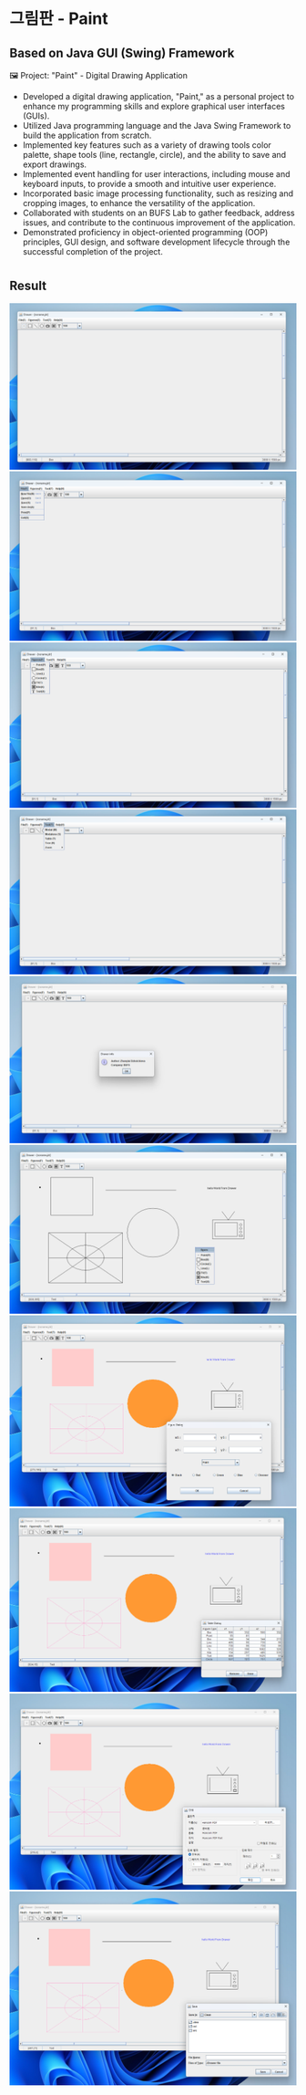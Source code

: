 # 그림판 - Paint 
## Based on Java GUI (Swing) Framework
🖼️
Project: "Paint" - Digital Drawing Application

* Developed a digital drawing application, "Paint," as a personal project to enhance my programming skills and explore graphical user interfaces (GUIs).
* Utilized Java programming language and the Java Swing Framework to build the application from scratch.
* Implemented key features such as a variety of drawing tools color palette, shape tools (line, rectangle, circle), and the ability to save and export drawings.
* Implemented event handling for user interactions, including mouse and keyboard inputs, to provide a smooth and intuitive user experience.
* Incorporated basic image processing functionality, such as resizing and cropping images, to enhance the versatility of the application.
* Collaborated with students on an BUFS Lab to gather feedback, address issues, and contribute to the continuous improvement of the application.
* Demonstrated proficiency in object-oriented programming (OOP) principles, GUI design, and software development lifecycle through the successful completion of the project.

#

## Result

![App Screenshot](/Result_Func/step01.png)
![App Screenshot](/Result_Func/step02.png)
![App Screenshot](/Result_Func/step10.png)
![App Screenshot](/Result_Func/step03.png)
![App Screenshot](/Result_Func/step04.png)
![App Screenshot](/Result_Func/step05.png)
![App Screenshot](/Result_Func/step06.png)
![App Screenshot](/Result_Func/step07.png)
![App Screenshot](/Result_Func/step08.png)
![App Screenshot](/Result_Func/step09.png)
